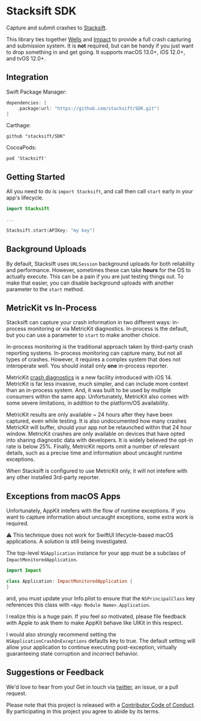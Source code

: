 # Stacksift SDK

Capture and submit crashes to [Stacksift](https://www.stacksift.io).

This library ties together [Wells][wells] and [Impact][impact] to provide a full crash capturing and submission system. It is **not** required, but can be handy if you just want to drop something in and get going. It supports macOS 13.0+, iOS 12.0+, and tvOS 12.0+.

## Integration

Swift Package Manager:

```swift
dependencies: [
    .package(url: "https://github.com/stacksift/SDK.git")
]
```

Carthage:

```
github "stacksift/SDK"
```

CocoaPods:

```
pod 'Stacksift'
```

## Getting Started

All you need to do is `import Stacksift`, and call then call `start` early in your app's lifecycle.

```swift
import Stacksift

...

Stacksift.start(APIKey: "my key")
```

## Background Uploads

By default, Stacksift uses `URLSession` background uploads for both reliability and performance. However, sometimes these can take **hours** for the OS to actually execute. This can be a pain if you are just testing things out. To make that easier, you can disable background uploads with another parameter to the `start` method.

## MetricKit vs In-Process

Stacksift can capture your crash information in two different ways: in-process monitoring or via MetricKit diagnostics. In-process is the default, but you can use a parameter to `start` to make another choice.

In-process monitoring is the traditional approach taken by third-party crash reporting systems. In-process monitoring can capture many, but not all types of crashes. However, it requires a complex system that does not interoperate well. You should install only **one** in-process reporter.

MetricKit [crash diagnostics][mxcrashdiagnostic] is a new facility introduced with iOS 14. MetricKit is far less invasive, much simpler, and can include more context than an in-process system. And, it was built to be used by multiple consumers within the same app. Unfortunately, MetricKit also comes with some severe limitations, in addition to the platform/OS availability.

MetricKit results are only available ~ 24 hours after they have been captured, even while testing. It is also undocumented how many crashes MetricKit will buffer, should your app not be relaunched within that 24 hour window. MetricKit crashes are only available on devices that have opted into sharing diagnostic data with developers. It is widely believed the opt-in rate is below 25%. Finally, MetricKit reports omit a number of relevant details, such as a precise time and information about uncaught runtime exceptions.

When Stacksift is configured to use MetricKit only, it will not intefere with any other installed 3rd-party reporter.

## Exceptions from macOS Apps

Unfortunately, AppKit intefers with the flow of runtime exceptions. If you want to capture information about uncaught exceptions, some extra work is required.

⚠️ This technique does not work for SwiftUI lifecycle-based macOS applications. A solution is still being investigated. 

The top-level `NSApplication` instance for your app must be a subclass of `ImpactMonitoredApplication`.

```swift
import Impact

class Application: ImpactMonitoredApplication {
}
```

and, you must update your Info.plist to ensure that the `NSPrincipalClass` key references this class with `<App Module Name>.Application`.

I realize this is a huge pain. If you feel so motivated, please file feedback with Apple to ask them to make AppKit behave like UIKit in this respect.

I would also strongly recommend setting the `NSApplicationCrashOnExceptions` defaults key to true. The default setting will allow your application to continue executing post-exception, virtually guaranteeing state corruption and incorrect behavior.

## Suggestions or Feedback

We'd love to hear from you! Get in touch via [twitter](https://twitter.com/stacksift), an issue, or a pull request.

Please note that this project is released with a [Contributor Code of Conduct](CODE_OF_CONDUCT.md). By participating in this project you agree to abide by its terms.

[impact]: https://github.com/stacksift/Impact
[wells]: https://github.com/stacksift/Wells
[metrickit]: https://developer.apple.com/documentation/metrickit
[mxcrashdiagnostic]: https://developer.apple.com/documentation/metrickit/mxcrashdiagnostic
